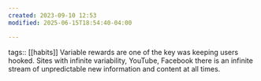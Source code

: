 ```yaml
---
created: 2023-09-10 12:53
modified: 2025-06-15T18:54:40-04:00

---
```

tags:: [[habits]]
Variable rewards are one of the key was keeping users hooked. Sites with infinite variability, YouTube, Facebook there is an infinite stream of unpredictable new information and content at all times.
